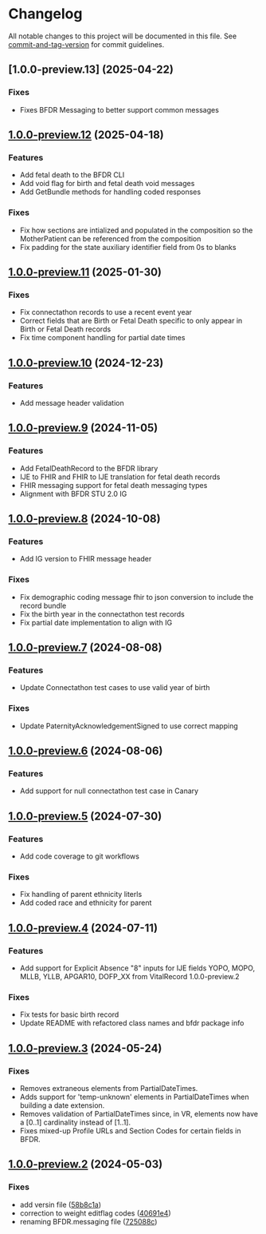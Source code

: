 # Changelog

All notable changes to this project will be documented in this file. See [commit-and-tag-version](https://github.com/absolute-version/commit-and-tag-version) for commit guidelines.

<a name="1.0.0-preview.13"></a>
## [1.0.0-preview.13] (2025-04-22)

### Fixes
* Fixes BFDR Messaging to better support common messages

<a name="1.0.0-preview.12"></a>
## [1.0.0-preview.12](https://github.com/nightingaleproject/vital-records-dotnet/commit/c8c1bdab07c4fbe50cdec91e4a83569ed0adc1b6) (2025-04-18)

### Features
* Add fetal death to the BFDR CLI 
* Add void flag for birth and fetal death void messages
* Add GetBundle methods for handling coded responses

### Fixes
* Fix how sections are intialized and populated in the composition so the MotherPatient can be referenced from the composition
* Fix padding for the state auxiliary identifier field from 0s to blanks

<a name="1.0.0-preview.11"></a>
## [1.0.0-preview.11](https://github.com/nightingaleproject/vital-records-dotnet/commit/34c63730c52913170ad01d0d25782387190e4d1e) (2025-01-30)

### Fixes
* Fix connectathon records to use a recent event year
* Correct fields that are Birth or Fetal Death specific to only appear in Birth or Fetal Death records
* Fix time component handling for partial date times

<a name="1.0.0-preview.10"></a>
## [1.0.0-preview.10](https://github.com/nightingaleproject/vital-records-dotnet/commit/e5d39978b91a26b4460d68f423a12d5159f515d0) (2024-12-23)

### Features
* Add message header validation

<a name="1.0.0-preview.9"></a>
## [1.0.0-preview.9](https://github.com/nightingaleproject/vital-records-dotnet/commit/ba4cd43e081ede28959f0e9d3070b59644943953) (2024-11-05)

### Features
* Add FetalDeathRecord to the BFDR library
* IJE to FHIR and FHIR to IJE translation for fetal death records
* FHIR messaging support for fetal death messaging types
* Alignment with BFDR STU 2.0 IG

<a name="1.0.0-preview.8"></a>
## [1.0.0-preview.8](https://github.com/nightingaleproject/vital-records-dotnet/commit/73693cc824b0a8e5b666743204978d42b3de4bd9) (2024-10-08)

### Features
* Add IG version to FHIR message header 

### Fixes
* Fix demographic coding message fhir to json conversion to include the record bundle
* Fix the birth year in the connectathon test records
* Fix partial date implementation to align with IG

<a name="1.0.0-preview.7"></a>
## [1.0.0-preview.7](https://github.com/nightingaleproject/vital-records-dotnet/commit/6884361c8d9b3df8b22f334c6d04f1e39e566b82) (2024-08-08)

### Features
* Update Connectathon test cases to use valid year of birth

### Fixes
* Update PaternityAcknowledgementSigned to use correct mapping

<a name="1.0.0-preview.6"></a>
## [1.0.0-preview.6](https://github.com/nightingaleproject/vital-records-dotnet/commit/6884361c8d9b3df8b22f334c6d04f1e39e566b82) (2024-08-06)

### Features
* Add support for null connectathon test case in Canary

<a name="1.0.0-preview.5"></a>
## [1.0.0-preview.5](https://github.com/nightingaleproject/vital-records-dotnet/commit/db5765b2710016d4b3fd9c80e9e27227503376e3) (2024-07-30)

### Features
* Add code coverage to git workflows

### Fixes
* Fix handling of parent ethnicity literls
* Add coded race and ethnicity for parent

<a name="1.0.0-preview.4"></a>
## [1.0.0-preview.4](https://github.com/nightingaleproject/vital-records-dotnet/commit/2380dac3c4a2988fd254a30e02806d6420f1a1d4) (2024-07-11)

### Features
* Add support for Explicit Absence "8" inputs for IJE fields YOPO, MOPO, MLLB, YLLB, APGAR10, DOFP_XX from VitalRecord 1.0.0-preview.2

### Fixes
* Fix tests for basic birth record
* Update README with refactored class names and bfdr package info

<a name="1.0.0-preview.3"></a>
## [1.0.0-preview.3](https://github.com/nightingaleproject/vital-records-dotnet/commit/6dd85fad045cadf988fdb8645bb33b2a905f109a) (2024-05-24)

### Fixes
* Removes extraneous elements from PartialDateTimes.
* Adds support for 'temp-unknown' elements in PartialDateTimes when building a date extension.
* Removes validation of PartialDateTimes since, in VR, elements now have a [0..1] cardinality instead of [1..1].
* Fixes mixed-up Profile URLs and Section Codes for certain fields in BFDR.


<a name="1.0.0-preview.2"></a>
## [1.0.0-preview.2](https://github.com/nightingaleproject/vital-records-dotnet/commit/725088c0632eff716e0e865b07014af595b99ca3) (2024-05-03)


### Fixes

* add versin file ([58b8c1a](https://github.com/nightingaleproject/vital-record-dotnet-demo/commit/58b8c1ab7ea4fd1260ccf1d608a336d7c43a1ee3))
* correction to weight editflag codes ([40691e4](https://github.com/nightingaleproject/vital-records-dotnet/commit/40691e4631e436e3a2a20c5d0ed1d1a74ec94c13))
* renaming BFDR.messaging file ([725088c](https://github.com/nightingaleproject/vital-records-dotnet/commit/725088c0632eff716e0e865b07014af595b99ca33))
